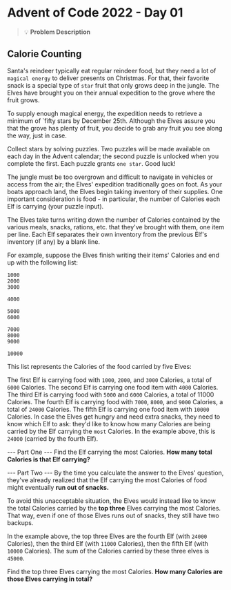 # Advent of Code 2022 - Day 01 

> :bulb:️ **Problem Description**

## Calorie Counting
Santa's reindeer typically eat regular reindeer food, but they need a lot of `magical energy` to deliver presents on Christmas. For that, their favorite snack is a special type of `star` fruit that only grows deep in the jungle. The Elves have brought you on their annual expedition to the grove where the fruit grows.

To supply enough magical energy, the expedition needs to retrieve a minimum of `fifty stars by December 25th. Although the Elves assure you that the grove has plenty of fruit, you decide to grab any fruit you see along the way, just in case.

Collect stars by solving puzzles. Two puzzles will be made available on each day in the Advent calendar; the second puzzle is unlocked when you complete the first. Each puzzle grants `one star`. Good luck!

The jungle must be too overgrown and difficult to navigate in vehicles or access from the air; the Elves' expedition traditionally goes on foot. As your boats approach land, the Elves begin taking inventory of their supplies. One important consideration is food - in particular, the number of Calories each Elf is carrying (your puzzle input).

The Elves take turns writing down the number of Calories contained by the various meals, snacks, rations, etc. that they've brought with them, one item per line. Each Elf separates their own inventory from the previous Elf's inventory (if any) by a blank line.

For example, suppose the Elves finish writing their items' Calories and end up with the following list:
```
1000
2000
3000

4000

5000
6000

7000
8000
9000

10000
```

This list represents the Calories of the food carried by five Elves:

The first Elf is carrying food with `1000`, `2000`, and `3000` Calories, a total of `6000` Calories.
The second Elf is carrying one food item with `4000` Calories.
The third Elf is carrying food with `5000` and `6000` Calories, a total of 11000 Calories.
The fourth Elf is carrying food with `7000`, `8000`, and `9000` Calories, a total of `24000` Calories.
The fifth Elf is carrying one food item with `10000` Calories.
In case the Elves get hungry and need extra snacks, they need to know which Elf to ask: they'd like to know how many Calories are being carried by the Elf carrying the `most` Calories. In the example above, this is `24000` (carried by the fourth Elf).

--- Part One ---
Find the Elf carrying the most Calories. **How many total Calories is that Elf carrying?**


--- Part Two ---
By the time you calculate the answer to the Elves' question, they've already realized that the Elf carrying the most Calories of food might eventually **run out of snacks.**

To avoid this unacceptable situation, the Elves would instead like to know the total Calories carried by the **top three** Elves carrying the most Calories. That way, even if one of those Elves runs out of snacks, they still have two backups.

In the example above, the top three Elves are the fourth Elf (with `24000` Calories), then the third Elf (with `11000` Calories), then the fifth Elf (with `10000` Calories). The sum of the Calories carried by these three elves is `45000`.

Find the top three Elves carrying the most Calories. **How many Calories are those Elves carrying in total?**
